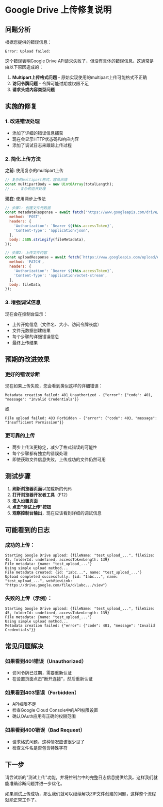 # Google Drive 上传修复说明

## 问题分析

根据您提供的错误信息：
```
Error: Upload failed: 
```

这个错误表明Google Drive API请求失败了，但没有具体的错误信息。这通常是由以下原因造成的：

1. **Multipart上传格式问题** - 原始实现使用的multipart上传可能格式不正确
2. **访问令牌问题** - 令牌可能过期或权限不足
3. **请求头或内容类型问题**

## 实施的修复

### 1. 改进错误处理
- 添加了详细的错误信息捕获
- 现在会显示HTTP状态码和响应内容
- 添加了调试日志来跟踪上传过程

### 2. 简化上传方法
**之前**: 使用复杂的multipart上传
```javascript
// 复杂的multipart格式，容易出错
const multipartBody = new Uint8Array(totalLength);
// ... 复杂的边界处理
```

**现在**: 使用两步上传法
```javascript
// 步骤1: 创建文件元数据
const metadataResponse = await fetch('https://www.googleapis.com/drive/v3/files', {
  method: 'POST',
  headers: {
    'Authorization': `Bearer ${this.accessToken}`,
    'Content-Type': 'application/json',
  },
  body: JSON.stringify(fileMetadata),
});

// 步骤2: 上传文件内容
const uploadResponse = await fetch(`https://www.googleapis.com/upload/drive/v3/files/${createdFile.id}?uploadType=media`, {
  method: 'PATCH',
  headers: {
    'Authorization': `Bearer ${this.accessToken}`,
    'Content-Type': 'application/octet-stream',
  },
  body: fileData,
});
```

### 3. 增强调试信息
现在会在控制台显示：
- 上传开始信息（文件名、大小、访问令牌长度）
- 文件元数据创建结果
- 每个步骤的详细错误信息
- 最终上传结果

## 预期的改进效果

### 更好的错误诊断
现在如果上传失败，您会看到类似这样的详细错误：
```
Metadata creation failed: 401 Unauthorized - {"error": {"code": 401, "message": "Invalid Credentials"}}
```
或
```
File upload failed: 403 Forbidden - {"error": {"code": 403, "message": "Insufficient Permission"}}
```

### 更可靠的上传
- 两步上传法更稳定，减少了格式错误的可能性
- 每个步骤都有独立的错误处理
- 即使获取文件信息失败，上传成功的文件仍然可用

## 测试步骤

1. **刷新浏览器页面**以加载新的代码
2. **打开浏览器开发者工具**（F12）
3. **进入设置页面**
4. **点击"测试上传"按钮**
5. **观察控制台输出**，现在应该看到详细的调试信息

## 可能看到的日志

### 成功的上传：
```
Starting Google Drive upload: {fileName: "test_upload_...", fileSize: 45, folderId: undefined, accessTokenLength: 139}
File metadata: {name: "test_upload_..."}
Using simple upload method...
File metadata created: {id: "1abc...", name: "test_upload_..."}
Upload completed successfully: {id: "1abc...", name: "test_upload_...", webViewLink: "https://drive.google.com/file/d/1abc.../view"}
```

### 失败的上传（示例）：
```
Starting Google Drive upload: {fileName: "test_upload_...", fileSize: 45, folderId: undefined, accessTokenLength: 139}
File metadata: {name: "test_upload_..."}
Using simple upload method...
Metadata creation failed: {"error": {"code": 401, "message": "Invalid Credentials"}}
```

## 常见问题解决

### 如果看到401错误（Unauthorized）
- 访问令牌已过期，需要重新认证
- 在设置页面点击"断开连接"，然后重新认证

### 如果看到403错误（Forbidden）
- API权限不足
- 检查Google Cloud Console中的API权限设置
- 确认OAuth应用有正确的权限范围

### 如果看到400错误（Bad Request）
- 请求格式问题，这种情况应该很少见了
- 检查文件名是否包含特殊字符

## 下一步

请尝试新的"测试上传"功能，并将控制台中的完整日志信息提供给我。这样我们就能准确诊断问题并进一步优化。

如果测试上传成功，那么我们就可以继续解决ZIP文件创建的问题，这样整个流程就能正常工作了。
